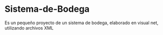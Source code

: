 # Sistema-de-Bodega
Es un pequeño proyecto de un sistema de bodega, elaborado en visual net, utilizando archivos XML
